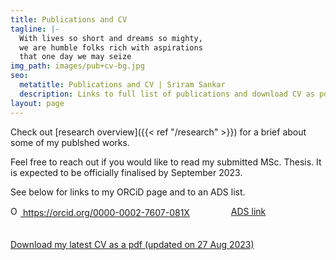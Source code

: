 ```yaml
---
title: Publications and CV
tagline: |-
  With lives so short and dreams so mighty,
  we are humble folks rich with aspirations
  that one day we may seize
img_path: images/pub+cv-bg.jpg
seo:
  metatitle: Publications and CV | Sriram Sankar
  description: Links to full list of publications and download CV as pdf 
layout: page
---
```


Check out [research overview]({{< ref "/research" >}}) for a brief about some of my publshed works. 

Feel free to reach out if you would like to read my submitted MSc. Thesis. It is expected to be officially finalised by September 2023.

See below for links to my ORCiD page and to an ADS list. 

<div style="padding-bottom:20px;">
<div style="width: 70%; float:left">
<a href=" https://orcid.org/0000-0002-7607-081X ">
<img alt="ORCID logo" src="https://info.orcid.org/wp-content/uploads/2019/11/orcid_16x16.png" width="16" height="16" />
  https://orcid.org/0000-0002-7607-081X 
</a>
</div>
<div style="width: 30%; float:right">
<a href="https://ui.adsabs.harvard.edu/search/q=docs(29fedbfddfa601303a88e5815bb403a0)&sort=date%20desc%2C%20bibcode%20desc&p_=0"> ADS link 
</a>
</div>
<div style="clear: both;"></div>
</div>


[Download my latest CV as a pdf (updated on 27 Aug 2023)](/ssankar_aug2023_cv.pdf)
